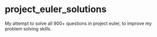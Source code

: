 # project_euler_solutions
My attempt to solve all 900+ questions in project euler, to improve my problem solving skills.
